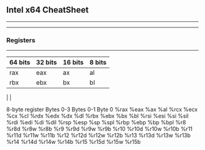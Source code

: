 ## Intel x64 CheatSheet
---
---
### Registers
---

| 64 bits | 32 bits | 16 bits | 8 bits |
|---------|---------|---------|--------|
| rax | eax | ax | al |
| rbx | ebx | bx | bl |
|
|




8-byte register Bytes 0-3 Bytes 0-1 Byte 0
%rax %eax %ax %al
%rcx %ecx %cx %cl
%rdx %edx %dx %dl
%rbx %ebx %bx %bl
%rsi %esi %si %sil
%rdi %edi %di %dil
%rsp %esp %sp %spl
%rbp %ebp %bp %bpl
%r8 %r8d %r8w %r8b
%r9 %r9d %r9w %r9b
%r10 %r10d %r10w %r10b
%r11 %r11d %r11w %r11b
%r12 %r12d %r12w %r12b
%r13 %r13d %r13w %r13b
%r14 %r14d %r14w %r14b
%r15 %r15d %r15w %r15b
